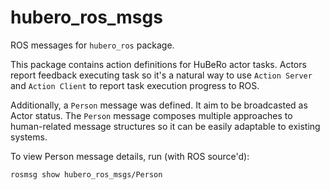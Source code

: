# hubero_ros_msgs

ROS messages for `hubero_ros` package.

This package contains action definitions for HuBeRo actor tasks. Actors report feedback executing task so it's a natural way to use `Action Server` and `Action Client` to report task execution progress to ROS.

Additionally, a `Person` message was defined. It aim to be broadcasted as Actor status. The `Person` message composes multiple approaches to human-related message structures so it can be easily adaptable to existing systems.

To view Person message details, run (with ROS source'd):

```bash
rosmsg show hubero_ros_msgs/Person
```
